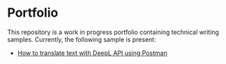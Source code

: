 # Portfolio

This repository is a work in progress portfolio containing technical writing samples. Currently, the following sample is present:
* [How to translate text with DeepL API using Postman](deepl-postman.md)
